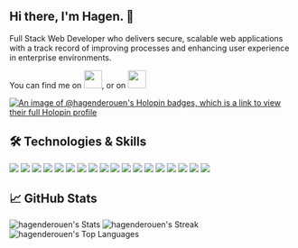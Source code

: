 [//]: # '[![Header](https://raw.githubusercontent.com/hagenderouen/<OWNER>/<OWNER>/readme_header.png "Header")](https://some-url.dev/)'

## Hi there, I'm Hagen. 👋

Full Stack Web Developer who delivers secure, scalable web applications with a track record of improving processes and enhancing user experience in enterprise environments.
<!-- Social -->
You can find me on <a href="https://twitter.com/hagen_derouen"><img width="32" height="32" src="https://cdn.jsdelivr.net/npm/simple-icons@v4/icons/twitter.svg" /></a>, or on <a href="https://www.linkedin.com/in/hagen-derouen/"><img width="32" height="32" src="https://cdn.jsdelivr.net/npm/simple-icons@v4/icons/linkedin.svg" /></a>

[![An image of @hagenderouen's Holopin badges, which is a link to view their full Holopin profile](https://holopin.me/hagenderouen)](https://holopin.io/@hagenderouen)

## 🛠️ Technologies & Skills
![](https://img.shields.io/badge/JavaScript-informational?style=flat&logo=javascript) 
![](https://img.shields.io/badge/TypeScript-informational?style=flat&logo=typescript&logoColor=white) 
![](https://img.shields.io/badge/C%23-informational?style=flat) 
![](https://img.shields.io/badge/ASP.NET-informational?style=flat) 
![](https://img.shields.io/badge/HTML5-informational?style=flat&logo=html5)
![](https://img.shields.io/badge/CSS3-informational?style=flat&logo=css3) 
![](https://img.shields.io/badge/Material_UI-informational?style=flat&logo=mui&logoColor=white) 
![](https://img.shields.io/badge/Tailwind_CSS-informational?style=flat&logo=tailwindcss) 
![](https://img.shields.io/badge/React-informational?style=flat&logo=react) 
![](https://img.shields.io/badge/Node-informational?style=flat&logo=node.js) 
![](https://img.shields.io/badge/GraphQL-informational?style=flat&logo=graphql) 
![](https://img.shields.io/badge/Git-informational?style=flat&logo=git)
![](https://img.shields.io/badge/GitHub-informational?style=flat&logo=github)
![](https://img.shields.io/badge/Postman-informational?style=flat&logo=postman)
![](https://img.shields.io/badge/Visual_Studio_Code-informational?style=flat&logo=visual-studio-code)
![](https://img.shields.io/badge/Visual_Studio-informational?style=flat&logo=visualstudio)
![](https://img.shields.io/badge/Agile-informational?style=flat)
![](https://img.shields.io/badge/Scrum-informational?style=flat)

## 📈 GitHub Stats
![hagenderouen's Stats](https://github-readme-stats.vercel.app/api?username=hagenderouen&theme=vue-dark&show_icons=true&hide_border=true&count_private=true)
![hagenderouen's Streak](https://github-readme-streak-stats.herokuapp.com/?user=hagenderouen&theme=vue-dark&hide_border=true)
![hagenderouen's Top Languages](https://github-readme-stats.vercel.app/api/top-langs/?username=hagenderouen&theme=vue-dark&show_icons=true&hide_border=true&layout=compact)











